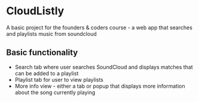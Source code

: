 # CloudListly
A basic project for the founders &amp; coders course - a web app that searches and playlists music from soundcloud  

## Basic functionality  

* Search tab where user searches SoundCloud and displays matches that can be added to a playlist
* Playlist tab for user to view playlists
* More info view - either a tab or popup that displays more information about the song currently playing
